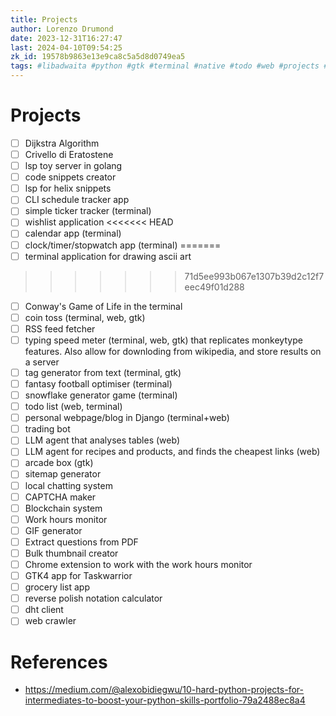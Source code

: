 ```yaml
---
title: Projects
author: Lorenzo Drumond
date: 2023-12-31T16:27:47
last: 2024-04-10T09:54:25
zk_id: 19578b9863e13e9ca8c5a5d8d0749ea5
tags: #libadwaita #python #gtk #terminal #native #todo #web #projects #programming #linux
---
```



# Projects
- [ ] Dijkstra Algorithm
- [ ] Crivello di Eratostene
- [ ] lsp toy server in golang
- [ ] code snippets creator
- [ ] lsp for helix snippets
- [ ] CLI schedule tracker app
- [ ] simple ticker tracker (terminal)
- [ ] wishlist application
<<<<<<< HEAD
- [ ] calendar app (terminal)
- [ ] clock/timer/stopwatch app (terminal)
=======
- [ ] terminal application for drawing ascii art
>>>>>>> 71d5ee993b067e1307b39d2c12f7eec49f01d288
- [ ] Conway's Game of Life in the terminal
- [ ] coin toss (terminal, web, gtk)
- [ ] RSS feed fetcher
- [ ] typing speed meter (terminal, web, gtk) that replicates monkeytype features. Also allow for downloding from wikipedia, and store results on a server
- [ ] tag generator from text (terminal, gtk)
- [ ] fantasy football optimiser (terminal)
- [ ] snowflake generator game (terminal)
- [ ] todo list (web, terminal)
- [ ] personal webpage/blog in Django (terminal+web)
- [ ] trading bot
- [ ] LLM agent that analyses tables (web)
- [ ] LLM agent for recipes and products, and finds the cheapest links (web)
- [ ] arcade box (gtk)
- [ ] sitemap generator
- [ ] local chatting system
- [ ] CAPTCHA maker
- [ ] Blockchain system
- [ ] Work hours monitor
- [ ] GIF generator
- [ ] Extract questions from PDF
- [ ] Bulk thumbnail creator
- [ ] Chrome extension to work with the work hours monitor
- [ ] GTK4 app for Taskwarrior
- [ ] grocery list app
- [ ] reverse polish notation calculator
- [ ] dht client
- [ ] web crawler

# References
- https://medium.com/@alexobidiegwu/10-hard-python-projects-for-intermediates-to-boost-your-python-skills-portfolio-79a2488ec8a4
